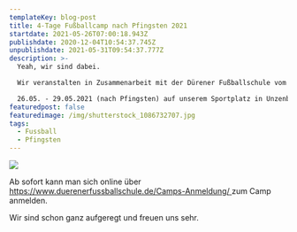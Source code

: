 ```yaml
---
templateKey: blog-post
title: 4-Tage Fußballcamp nach Pfingsten 2021
startdate: 2021-05-26T07:00:18.943Z
publishdate: 2020-12-04T10:54:37.745Z
unpublishdate: 2021-05-31T09:54:37.777Z
description: >-
  Yeah, wir sind dabei. 

  Wir veranstalten in Zusammenarbeit mit der Dürener Fußballschule vom 

  26.05. - 29.05.2021 (nach Pfingsten) auf unserem Sportplatz in Unzenberg ein Fußballcamp.
featuredpost: false
featuredimage: /img/shutterstock_1086732707.jpg
tags:
  - Fussball
  - Pfingsten
---
```

![](/img/fußballkinder.jpg)

Ab sofort kann man sich online über [https://www.duerenerfussballschule.de/Camps-Anmeldung/ ](https://www.duerenerfussballschule.de/Camps-Anmeldung/) zum Camp anmelden.

Wir sind schon ganz aufgeregt und freuen uns sehr.